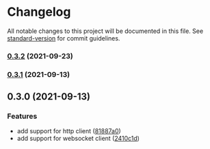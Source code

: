# Changelog

All notable changes to this project will be documented in this file. See [standard-version](https://github.com/conventional-changelog/standard-version) for commit guidelines.

### [0.3.2](https://github.com/fugle-dev/fugle-realtime-node/compare/v0.3.1...v0.3.2) (2021-09-23)

### [0.3.1](https://github.com/fugle-dev/fugle-realtime-node/compare/v0.3.0...v0.3.1) (2021-09-13)

## 0.3.0 (2021-09-13)


### Features

* add support for http client ([81887a0](https://github.com/fugle-dev/fugle-realtime-node/commit/81887a03e921494a4bb3824d7dcf84ac9d229d74))
* add support for websocket client ([2410c1d](https://github.com/fugle-dev/fugle-realtime-node/commit/2410c1d03a262acf646dd2a4a8c29f5b8fc66010))
